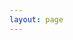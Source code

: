 ```yaml
---
layout: page
---
```


<div id="sketch-holder"> </div>

<script src="/libs/p5.js"></script>
<script src="./game.js"></script>